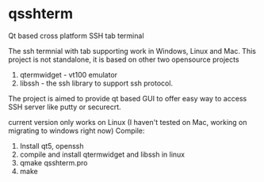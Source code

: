# qsshterm
Qt based cross platform SSH tab terminal

The ssh termnial with tab supporting work in Windows, Linux and Mac. This project is not standalone, it is based on other two opensource projects
1. qtermwidget - vt100 emulator
2. libssh - the ssh library to support ssh protocol.

The project is aimed to provide qt based GUI to offer easy way to access SSH server like putty or securecrt.

current version only works on Linux (I haven't tested on Mac, working on migrating to windows right now)
Compile:
1. Install qt5, openssh 
2. compile and install qtermwidget and libssh in linux
3. qmake qsshterm.pro
4. make

